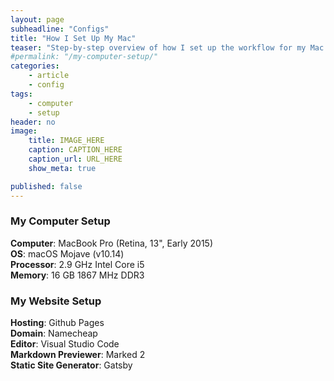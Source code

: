 ```yaml
---
layout: page
subheadline: "Configs"
title: "How I Set Up My Mac"
teaser: "Step-by-step overview of how I set up the workflow for my Mac. Applications, organization, and templates that I use on my computer."
#permalink: "/my-computer-setup/"
categories:
    - article
    - config
tags:
    - computer
    - setup
header: no
image:
    title: IMAGE_HERE
    caption: CAPTION_HERE
    caption_url: URL_HERE
    show_meta: true

published: false
---
```


### My Computer Setup
__Computer__: MacBook Pro (Retina, 13", Early 2015) <br/>
__OS__: macOS Mojave (v10.14) <br/>
__Processor__: 2.9 GHz Intel Core i5 <br/>
__Memory__: 16 GB 1867 MHz DDR3 <br/>

### My Website Setup
__Hosting__: Github Pages <br/>
__Domain__: Namecheap <br/>
__Editor__: Visual Studio Code <br/>
__Markdown Previewer__: Marked 2 <br/>
__Static Site Generator__: Gatsby <br/>